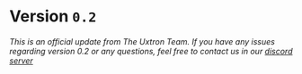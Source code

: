 # Version `0.2`
###### This is an official update from The Uxtron Team. If you have any issues regarding version 0.2 or any questions, feel free to contact us in our [discord server](https://discord.gg/EuzUKcNuKD)
